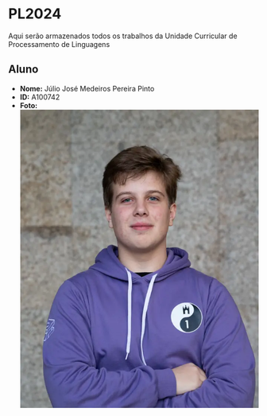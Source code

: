# PL2024

Aqui serão armazenados todos os trabalhos da Unidade Curricular de Processamento de Linguagens

## Aluno

- **Nome:** Júlio José Medeiros Pereira Pinto
- **ID:** A100742
- **Foto:**\
![Fotografia do aluno](image.png)